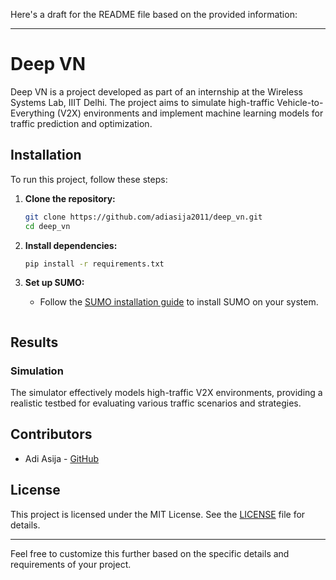 Here's a draft for the README file based on the provided information:

---

# Deep VN

Deep VN is a project developed as part of an internship at the Wireless Systems Lab, IIIT Delhi. The project aims to simulate high-traffic Vehicle-to-Everything (V2X) environments and implement machine learning models for traffic prediction and optimization.


## Installation

To run this project, follow these steps:

1. **Clone the repository:**
    ```bash
    git clone https://github.com/adiasija2011/deep_vn.git
    cd deep_vn
    ```

2. **Install dependencies:**
    ```bash
    pip install -r requirements.txt
    ```

3. **Set up SUMO:**
    - Follow the [SUMO installation guide](https://sumo.dlr.de/docs/Installing.html) to install SUMO on your system.


    ```

## Results

### Simulation
The simulator effectively models high-traffic V2X environments, providing a realistic testbed for evaluating various traffic scenarios and strategies.


## Contributors

- Adi Asija - [GitHub](https://github.com/adiasija2011)

## License

This project is licensed under the MIT License. See the [LICENSE](LICENSE) file for details.

---

Feel free to customize this further based on the specific details and requirements of your project.
